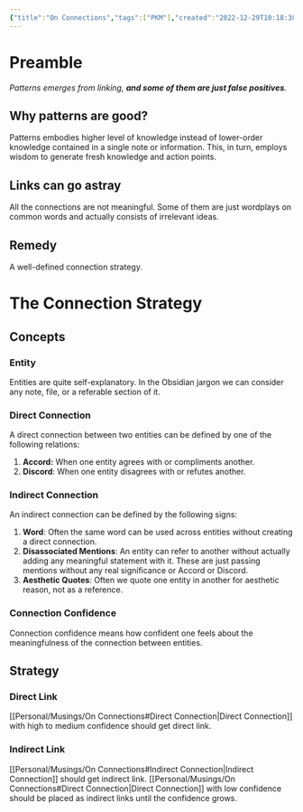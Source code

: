 ```yaml
---
{"title":"On Connections","tags":["PKM"],"created":"2022-12-29T10:18:38+06:00","updated":"2023-02-19T14:10:37+06:00","location":"Banani, Dhaka","dg-publish":true,"dg-note-icon":2,"dg-path":"Musings/On Connections.md","permalink":"/musings/on-connections/","dgPassFrontmatter":true,"noteIcon":2}
---
```


# Preamble
*Patterns emerges from linking, **and some of them are just false positives**.*

## Why patterns are good?
Patterns embodies higher level of knowledge instead of lower-order knowledge contained in a single note or information. This, in turn, employs wisdom to generate fresh knowledge and action points.

## Links can go astray
All the connections are not meaningful. Some of them are just wordplays on common words and actually consists of irrelevant ideas.

## Remedy
A well-defined connection strategy.

# The Connection Strategy

## Concepts

### Entity
Entities are quite self-explanatory. In the Obsidian jargon we can consider any note, file, or a referable section of it.

### Direct Connection
A direct connection between two entities can be defined by one of the following relations:
1. **Accord:** When one entity agrees with or compliments another.
2. **Discord**: When one entity disagrees with or refutes another.

### Indirect Connection
An indirect connection can be defined by the following signs:
1. **Word**: Often the same word can be used across entities without creating a direct connection.
2. **Disassociated Mentions**: An entity can refer to another without actually adding any meaningful statement with it. These are just passing mentions without any real significance or Accord or Discord.
3. **Aesthetic Quotes**: Often we quote one entity in another for aesthetic reason, not as a reference.

### Connection Confidence
Connection confidence means how confident one feels about the meaningfulness of the connection between entities.
## Strategy

### Direct Link
[[Personal/Musings/On Connections#Direct Connection\|Direct Connection]] with high to medium confidence should get direct link.

### Indirect Link
[[Personal/Musings/On Connections#Indirect Connection\|Indirect Connection]] should get indirect link.
[[Personal/Musings/On Connections#Direct Connection\|Direct Connection]] with low confidence should be placed as indirect links until the confidence grows.